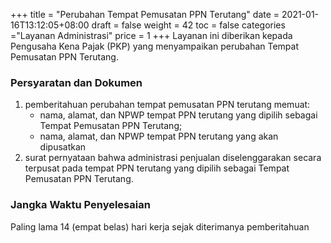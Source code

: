 +++
title = "Perubahan Tempat Pemusatan PPN Terutang"
date = 2021-01-16T13:12:05+08:00
draft = false
weight = 42
toc = false
categories ="Layanan Administrasi"
price = 1 
+++
Layanan ini diberikan kepada Pengusaha Kena Pajak (PKP) yang menyampaikan perubahan Tempat Pemusatan PPN Terutang. 

### Persyaratan dan Dokumen
1. pemberitahuan perubahan tempat pemusatan PPN terutang memuat:
    - nama, alamat, dan NPWP tempat PPN terutang yang dipilih sebagai Tempat Pemusatan PPN Terutang; 
    - nama, alamat, dan NPWP tempat PPN terutang yang akan dipusatkan
2. surat pernyataan bahwa administrasi penjualan diselenggarakan secara terpusat pada tempat PPN terutang yang dipilih sebagai Tempat Pemusatan PPN Terutang.

### Jangka Waktu Penyelesaian
Paling lama 14 (empat belas) hari kerja sejak diterimanya pemberitahuan